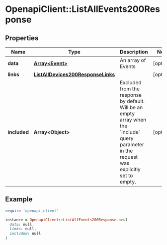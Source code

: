 # OpenapiClient::ListAllEvents200Response

## Properties

| Name | Type | Description | Notes |
| ---- | ---- | ----------- | ----- |
| **data** | [**Array&lt;Event&gt;**](Event.md) | An array of Events | [optional] |
| **links** | [**ListAllDevices200ResponseLinks**](ListAllDevices200ResponseLinks.md) |  | [optional] |
| **included** | **Array&lt;Object&gt;** | Excluded from the response by default. Will be an empty array when the &#x60;include&#x60; query parameter in the request was explicitly set to empty. | [optional] |

## Example

```ruby
require 'openapi_client'

instance = OpenapiClient::ListAllEvents200Response.new(
  data: null,
  links: null,
  included: null
)
```

